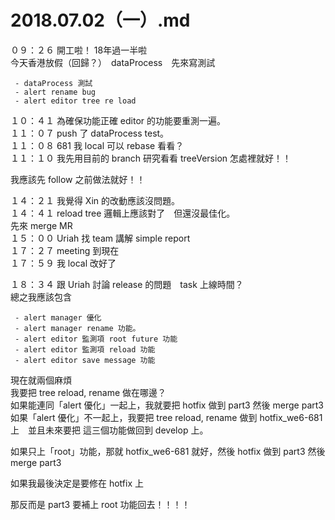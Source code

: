 # 2018.07.02（一）.md

０９：２６ 開工啦！ 18年過一半啦  
今天香港放假（回歸？）　dataProcess　先來寫測試  
```
 - dataProcess 測試
 - alert rename bug
 - alert editor tree re load
```
１０：４１ 為確保功能正確 editor 的功能要重測一遍。  
１１：０７ push 了 dataProcess test。  
１１：０８ 681 我 local 可以 rebase 看看？  
１１：１０ 我先用目前的 branch 研究看看 treeVersion 怎處裡就好！！  

我應該先 follow 之前做法就好！！  

１４：２１ 我覺得 Xin 的改動應該沒問題。  
１４：４１ reload tree 邏輯上應該對了　但還沒最佳化。  
先來 merge MR  
１５：００ Uriah 找 team 講解 simple report  
１７：２７ meeting 到現在  
１７：５９ 我 local 改好了  

１８：３４ 跟 Uriah 討論 release 的問題　task 上線時間？  
總之我應該包含
```
 - alert manager 優化
 - alert manager rename 功能。
 - alert editor 監測項 root future 功能
 - alert editor 監測項 reload 功能
 - alert editor save message 功能
```

現在就兩個麻煩  
我要把 tree reload, rename 做在哪邊？  
如果能連同「alert 優化」一起上，我就要把 hotfix 做到 part3 然後 merge part3  
如果「alert 優化」不一起上，我要把 tree reload, rename 做到 hotfix_we6-681 上　並且未來要把 這三個功能做回到 develop 上。  

如果只上「root」功能，那就 hotfix_we6-681 就好，然後 hotfix 做到 part3 然後 merge part3  

如果我最後決定是要修在 hotfix 上  

那反而是 part3 要補上 root 功能回去！！！！  
